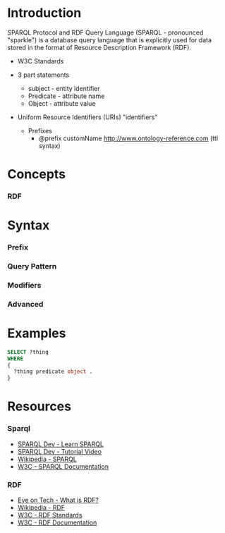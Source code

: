 # Introduction

SPARQL Protocol and RDF Query Language (SPARQL - pronounced "sparkle") is a database query language that is explicitly used for data stored in the format of Resource Description Framework (RDF).

- W3C Standards
- 3 part statements

  - subject - entity identifier
  - Predicate - attribute name
  - Object - attribute value

- Uniform Resource Identifiers (URIs) "identifiers"
  - Prefixes
    - @prefix customName <http://www.ontology-reference.com> (ttl syntax)

# Concepts

### RDF

# Syntax

### Prefix

### Query Pattern

### Modifiers

### Advanced

# Examples

```sql
SELECT ?thing
WHERE
{
  ?thing predicate object .
}
```

# Resources

### Sparql

- [SPARQL Dev - Learn SPARQL](https://sparql.dev/)
- [SPARQL Dev - Tutorial Video](https://youtu.be/FvGndkpa4K0?si=Nr09D5x3k0qDZr4d)
- [Wikipedia - SPARQL](https://en.wikipedia.org/wiki/SPARQL)
- [W3C - SPARQL Documentation](https://www.w3.org/TR/sparql11-query/)

### RDF

- [Eye on Tech - What is RDF?](https://www.youtube.com/watch?v=NzzAxEPpuJQ&ab_channel=EyeonTech)
- [Wikipedia - RDF](https://en.wikipedia.org/wiki/Resource_Description_Framework)
- [W3C - RDF Standards](https://www.w3.org/RDF/)
- [W3C - RDF Documentation](https://www.w3.org/XML/9711theory/concepts.html)

